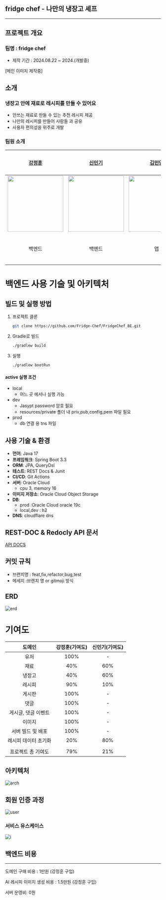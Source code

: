 ## fridge chef - 나만의 냉장고 셰프

---

## 프로젝트 개요

### 팀명 : fridge chef

- 제작 기간 : 2024.08.22 ~ 2024.(개발중)

[메인 이미지 제작중]

## 소개

### 냉장고 안에 재료로 레시피를 만들 수 있어요

- 안쓰는 재료로 만들 수 있는 추천 레시피 제공
- 나만의 레시피를 만들어 사람들 과 공유
- 사용자 편의성을 위주로 개발

### 팀원 소개

| [강정훈](https://github.com/JHKoder) | [신민기](https://github.com/ABCganada) | [김민영](https://github.com/alsendrha) | 이서인  |
|:-----------------------:|:-----------------------------------:|:-----------------------------------:|:----:|
| <img src="https://avatars.githubusercontent.com/u/105915960?v=4" width="180"/> | <img src="https://avatars.githubusercontent.com/u/96655921?s=96&v=4" width="180"/> |<img src="https://avatars.githubusercontent.com/u/95726561?s=96&v=4" width="180"/> |         |
| 백엔드  |  백엔드 |  앱 |  디자이너   |

# 백엔드 사용 기술 및 아키텍처

## 빌드 및 실행 방법

1. 프로젝트 클론
   ```bash
   git clone https://github.com/Fridge-Chef/FridgeChef_BE.git
   ```
2. Gradle로 빌드
   ```bash
   ./gradlew build
   ```
3. 실행
   ```bash
   ./gradlew bootRun
   ```

#### active 실행 조건
- local
    - 어느 곳 에서나 실행 가능
- dev
    - Jasypt password 암호 필요
    - resources/private 폴더 내 priv,pub,config,pem 파일 필요
- prod
    - db 연결 용 tns 파일

## 사용 기술 & 환경

- **언어**: Java 17
- **프레임워크**: Spring Boot 3.3
- **ORM**: JPA, QueryDsl
- **테스트**: REST Docs & Junit
- **CI/CD**: Git Actions
- **서버**: Oracle Cloud
    - cpu 3, memory 16
- **이미지 저장소**: Oracle Cloud Object Storage
- **DB**:
    - prod :Oracle Cloud oracle 19c
    - local,dev : h2
- **DNS**: cloudflare dns

## REST-DOC & Redocly API 문서

[API DOCS](https://fridgebe.site/docs.html)

## 커밋 규칙

- 브랜치명 : feat,fix,refactor,bug,test
- 메세지 :브랜치 명 or gitmoji 방식

## ERD

![erd](docs/db_erd6.png)

# 기여도

|     도메인     | 강정훈(기여도) | 신민기(기여도) |
|:-----------:|:-------:|:--------:|
|     유저      |   100%  |    -     |
|     재료      |   40%   |   60%    |
|     냉장고     |   40%   |   60%    |
|     레시피     |   90%   |   10%    |
|     게시판     |   100%  |    -     |
|     댓글      |   100%  |    -     |
| 게시글, 댓글 이벤트 |   100%  |    -     |
|     이미지     |   100%  |    -     |
| 서버 빌드 및 배포  |   100%  |    -     |
| 레시피 데이터 초기화 |   20%   |   80%    |
|             |   |          |
| 프로젝트 총 기여도  |   79%   |   21%    |


## 아키텍처


![arch](docs/architecture.png)

## 회원 인증 과정

![user](docs/user.png)
### 서비스 유스케이스

![i](docs/img.png)


## 백엔드 비용

---

도메인 구매 비용 : 1만원 (강정훈 구입)<p>
AI 레시피 이미지 생성 비용 : 1.5만원 (강정훈 구입)<p>
서버 운영비: 0원



